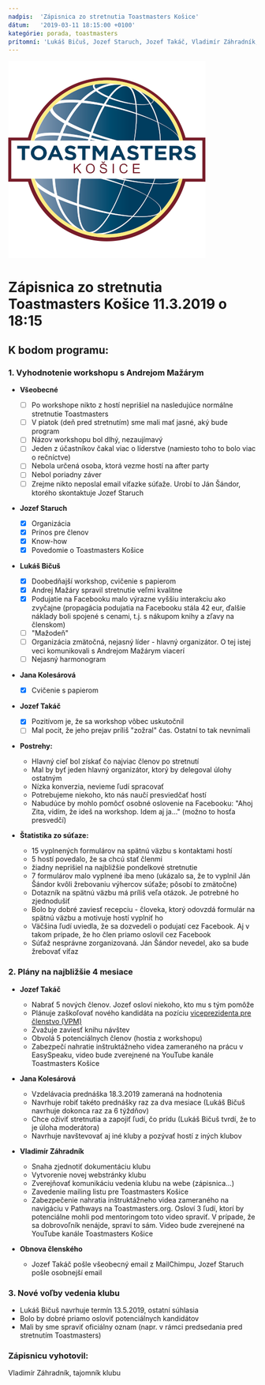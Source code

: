```yaml
---
nadpis:  'Zápisnica zo stretnutia Toastmasters Košice'
dátum:   '2019-03-11 18:15:00 +0100'
kategórie: porada, toastmasters
prítomní: 'Lukáš Bičuš, Jozef Staruch, Jozef Takáč, Vladimír Záhradník, Jana Kolesárová'
---
```


![alt text][logo]
# Zápisnica zo stretnutia Toastmasters Košice 11.3.2019 o 18:15

## K bodom programu:
### 1. Vyhodnotenie workshopu s Andrejom Mažárym
   * **Všeobecné**
      - [ ] Po workshope nikto z hostí neprišiel na nasledujúce normálne stretnutie Toastmasters
      - [ ] V piatok (deň pred stretnutím) sme mali mať jasné, aký bude program
      - [ ] Názov workshopu bol dlhý, nezaujímavý
      - [ ] Jeden z účastníkov čakal viac o líderstve (namiesto toho to bolo viac o rečníctve)
      - [ ] Nebola určená osoba, ktorá vezme hostí na after party
      - [ ] Nebol poriadny záver
      - [ ] Zrejme nikto neposlal email víťazke súťaže. Urobí to Ján Šándor, ktorého skontaktuje Jozef Staruch

   * **Jozef Staruch**
      - [x] Organizácia
      - [x] Prínos pre členov
      - [x] Know-how
      - [x] Povedomie o Toastmasters Košice

   * **Lukáš Bičuš**
      - [x] Doobedňajší workshop, cvičenie s papierom
      - [x] Andrej Mažáry spravil stretnutie veľmi kvalitne
      - [x] Podujatie na Facebooku malo výrazne vyššiu interakciu ako zvyčajne (propagácia podujatia na Facebooku stála 42 eur, ďalšie náklady boli spojené s cenami, t.j. s nákupom knihy a zľavy na členskom)
      - [ ] "Mažodeň"
      - [ ] Organizácia zmätočná, nejasný líder - hlavný organizátor. O tej istej veci komunikovali s Andrejom Mažárym viacerí
      - [ ] Nejasný harmonogram

   * **Jana Kolesárová**
      - [x] Cvičenie s papierom

   * **Jozef Takáč**
      - [x] Pozitívom je, že sa workshop vôbec uskutočnil
      - [ ] Mal pocit, že jeho prejav príliš "zožral" čas. Ostatní to tak nevnímali

   * **Postrehy:**
      * Hlavný cieľ bol získať čo najviac členov po stretnutí
      * Mal by byť jeden hlavný organizátor, ktorý by delegoval úlohy ostatným
      * Nízka konverzia, nevieme ľudí spracovať
      * Potrebujeme niekoho, kto nás naučí presviedčať hostí
      * Nabudúce by mohlo pomôcť osobné oslovenie na Facebooku: "Ahoj Zita, vidím, že ideš na workshop. Idem aj ja..." (možno to hosťa presvedčí)

   * **Štatistika zo súťaze:**
      * 15 vyplnených formulárov na spätnú väzbu s kontaktami hostí
      * 5 hostí povedalo, že sa chcú stať členmi
      * žiadny neprišiel na najbližšie pondelkové stretnutie
      * 7 formulárov malo vyplnené iba meno (ukázalo sa, že to vyplnil Ján Šándor kvôli žrebovaniu výhercov súťaže; pôsobí to zmätočne)
      * Dotazník na spätnú väzbu má príliš veľa otázok. Je potrebné ho zjednodušiť
      * Bolo by dobré zaviesť recepciu - človeka, ktorý odovzdá formulár na spätnú väzbu a motivuje hostí vyplniť ho
      * Väčšina ľudí uviedla, že sa dozvedeli o podujatí cez Facebook. Aj v takom prípade, že ho člen priamo oslovil cez Facebook
      * Súťaž nesprávne zorganizovaná. Ján Šándor nevedel, ako sa bude žrebovať víťaz

### 2. Plány na najbližšie 4 mesiace
   * **Jozef Takáč**
      * Nabrať 5 nových členov. Jozef osloví niekoho, kto mu s tým pomôže
      * Plánuje zaškoľovať nového kandidáta na pozíciu [viceprezidenta pre členstvo (VPM)][vpm]
      * Zvažuje zaviesť knihu návštev
      * Obvolá 5 potenciálnych členov (hostia z workshopu)
      * Zabezpečí nahratie inštruktážneho videa zameraného na prácu v EasySpeaku, video bude zverejnené na YouTube kanále Toastmasters Košice

   * **Jana Kolesárová**
      * Vzdelávacia prednáška 18.3.2019 zameraná na hodnotenia
      * Navrhuje robiť takéto prednášky raz za dva mesiace (Lukáš Bičuš navrhuje dokonca raz za 6 týždňov)
      * Chce oživiť stretnutia a zapojiť ľudí, čo prídu (Lukáš Bičuš tvrdí, že to je úloha moderátora)
      * Navrhuje navštevovať aj iné kluby a pozývať hostí z iných klubov

   * **Vladimír Záhradník**
      * Snaha zjednotiť dokumentáciu klubu
      * Vytvorenie novej webstránky klubu
      * Zverejňovať komunikáciu vedenia klubu na webe (zápisnica...)
      * Zavedenie mailing listu pre Toastmasters Košice
      * Zabezpečenie nahratia inštruktážneho videa zameraného na navigáciu v Pathways na Toastmasters.org. Osloví 3 ľudí, ktorí by potenciálne mohli pod mentoringom toto video spraviť. V prípade, že sa dobrovoľník nenájde, spraví to sám. Video bude zverejnené na YouTube kanále Toastmasters Košice

   * **Obnova členského**
      * Jozef Takáč pošle všeobecný email z MailChimpu, Jozef Staruch pošle osobnejší email

### 3. Nové voľby vedenia klubu
   * Lukáš Bičuš navrhuje termín 13.5.2019, ostatní súhlasia
   * Bolo by dobré priamo osloviť potenciálnych kandidátov
   * Mali by sme spraviť oficiálny oznam (napr. v rámci predsedania pred stretnutím Toastmasters)

### Zápisnicu vyhotovil:
Vladimír Záhradník,
tajomník klubu

[logo]: https://github.com/toastmasters-kosice/graficke-podklady/raw/master/Log%C3%A1/%C5%A0tandardn%C3%A9%20zmen%C5%A1en%C3%A9%20logo%20TMKE.png "Logo Toastmasters Košice"
[vpm]: https://www.toastmasters.org/resources/vice-president-membership "Vice President Membership"